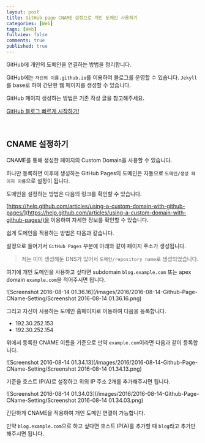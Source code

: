 ```yaml
---
layout: post
title: GitHub page CNAME 설정으로 개인 도메인 사용하기
categories: [Web]
tags: [Web]
fullview: false
comments: true
published: true
---
```


GitHub에 개인의 도메인을 연결하는 방법을 정리합니다.

GitHub에는 `자신의 이름.github.io`를 이용하여 블로그를 운영할 수 있습니다. `Jekyll`를 base로 하여 간단한 웹 페이지를 생성할 수 있습니다.

GitHub 페이지 생성하는 방법은 기존 작성 글을 참고해주세요.

[GitHub 블로그 빠르게 시작하기!](http://thdev.net/653)


<br />

## CNAME 설정하기

CNAME를 통해 생성한 페이지의 Custom Domain을 사용할 수 있습니다.

하나만 등록하면 이후에 생성하는 GitHub Pages의 도메인은 자동으로 `도메인/생성 페이지 이름`으로 설정이 됩니다.

도메인을 설정하는 방법은 다음의 링크를 확인할 수 있습니다.


[https://help.github.com/articles/using-a-custom-domain-with-github-pages/](https://help.github.com/articles/using-a-custom-domain-with-github-pages/)을 이용하여 자세한 정보를 확인할 수 있습니다.


쉽게 도메인을 적용하는 방법은 다음과 같습니다.

설정으로 들어가서 `GitHub Pages` 부분에 아래와 같이 페이지 주소가 생성됩니다.

> 저는 이미 생성해둔 DNS가 있어서 `도메인/repository name`로 생성되었습니다.

여기에 개인 도메인을 사용하고 싶다면 subdomain `blog.example.com` 또는 apex domain `example.com`을 적어주시면 됩니다.

![Screenshot 2016-08-14 01.36.16](/images/2016/2016-08-14-Github-Page-CName-Setting/Screenshot 2016-08-14 01.36.16.png)


그리고 자신이 사용하는 도메인 홈페이지로 이동하여 다음을 등록합니다.

- 192.30.252.153
- 192.30.252.154

위에서 등록한 CNAME 이름을 기준으로 만약 `example.com`이라면 다음과 같이 등록합니다.

![Screenshot 2016-08-14 01.34.13](/images/2016/2016-08-14-Github-Page-CName-Setting/Screenshot 2016-08-14 01.34.13.png)

기준을 호스트 IP(A)로 설정하고 위의 IP 주소 2개를 추가해주시면 됩니다.

![Screenshot 2016-08-14 01.34.03](/images/2016/2016-08-14-Github-Page-CName-Setting/Screenshot 2016-08-14 01.34.03.png)


간단하게 CNAME을 적용하여 개인 도메인 연결이 가능합니다.

만약 `blog.example.com`으로 하고 싶다면 호스트 IP(A)를 추가할 때 `blog`라고 추가만 해주시면 됩니다.
